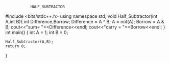                HALF_SUBTRACTOR
#include <bits/stdc++.h>
using namespace std;
void Half_Subtractor(int A,int B){
    int Difference,Borrow;
    Difference = A ^ B;
    A = not(A);
    Borrow = A & B;
    cout<<"sum= "<<Difference<<endl;
    cout<<"carry = "<<Borrow<<endl;
}
int main() {
    int A = 1;
    int B = 0;
   
    Half_Subtractor(A,B);
    return 0;
}

